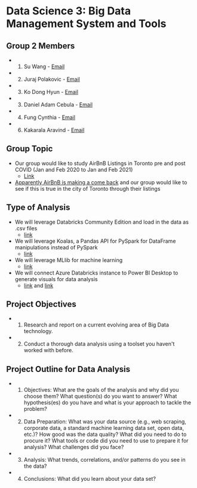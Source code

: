 # Data Science 3:  Big Data Management System and Tools

## Group 2 Members

- 1. Su Wang - [Email](mailto:s399wang@uwaterloo.ca)
- 2. Juraj Polakovic - [Email](mailto:jpolakov@uwaterloo.ca)
- 3. Ko Dong Hyun - [Email](mailto:dhko@uwaterloo.ca)
- 3. Daniel Adam Cebula - [Email](mailto:dacebula@uwaterloo.ca)
- 4. Fung Cynthia - [Email](mailto:c27fung@uwaterloo.ca)
- 6. Kakarala Aravind - [Email](mailto:akakaral@uwaterloo.ca)

## Group Topic

- Our group would like to study AirBnB Listings in Toronto pre and post COVID (Jan and Feb 2020 to Jan and Feb 2021)
    - [Link](http://insideairbnb.com/get-the-data.html)
- [Apparently AirBnB is making a come back](https://www.forbes.com/sites/deniselyohn/2020/11/10/how-airbnb-survived-the-pandemic--and-how-you-can-too/?sh=87544a293845) and our group would like to see if this is true in the city of Toronto through their listings

## Type of Analysis

- We will leverage Databricks Community Edition and load in the data as .csv files
    - [link](https://community.cloud.databricks.com)
- We will leverage Koalas, a Pandas API for PySpark for DataFrame manipulations instead of PySpark
    - [link](https://koalas.readthedocs.io/en/latest/index.html)
- We will leverage MLlib for machine learning
    - [link](https://spark.apache.org/docs/latest/api/python/reference/pyspark.ml.html)
- We will connect Azure Databricks instance to Power BI Desktop to generate visuals for data analysis
    - [link](https://docs.microsoft.com/en-us/azure/databricks/integrations/bi/power-bi) and [link](https://docs.databricks.com/integrations/bi/power-bi.html)

## Project Objectives

- 1. Research and report on a current evolving area of Big Data technology.
- 2. Conduct a thorough data analysis using a toolset you haven't worked with before.

## Project Outline for Data Analysis

- 1. Objectives: What are the goals of the analysis and why did you choose them? What question(s) do you want to answer? What hypothesis(es) do you have and what is your approach to tackle the problem?
- 2. Data Preparation: What was your data source (e.g., web scraping, corporate data, a standard machine learning data set, open data, etc.)? How good was the data quality? What did you need to do to procure it? What tools or code did you need to use to prepare it for analysis? What challenges did you face?
- 3. Analysis: What trends, correlations, and/or patterns do you see in the data?
- 4. Conclusions: What did you learn about your data set?